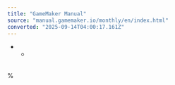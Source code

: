 ```yaml
---
title: "GameMaker Manual"
source: "manual.gamemaker.io/monthly/en/index.html"
converted: "2025-09-14T04:00:17.161Z"
---
```


-   -

|  |  |
| --- | --- |

%











|  |  |
| --- | --- |